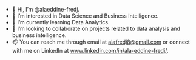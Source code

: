 - 👋 Hi, I’m @alaeddine-fredj.
- 👀 I’m interested in Data Science and Business Intelligence.
- 🌱 I’m currently learning Data Analytics.
- 💞️ I’m looking to collaborate on projects related to data analysis and business intelligence.
- 📫 You can reach me through email at alafredj8@gmail.com or connect with me on LinkedIn at www.linkedin.com/in/ala-eddine-fredj/.

<!---
alaeddine-fredj/alaeddine-fredj is a ✨ special ✨ repository because its `README.md` (this file) appears on your GitHub profile.
You can click the Preview link to take a look at your changes.
--->
